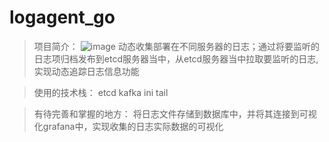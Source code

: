 # logagent_go
> 项目简介：
![image](https://user-images.githubusercontent.com/82981823/192181686-91b528ef-1988-4469-a125-4f915be7bae4.png)
动态收集部署在不同服务器的日志；通过将要监听的日志项归档发布到etcd服务器当中，从etcd服务器当中拉取要监听的日志,实现动态追踪日志信息功能

> 使用的技术栈：
 etcd kafka ini tail

> 有待完善和掌握的地方：
将日志文件存储到数据库中，并将其连接到可视化grafana中，实现收集的日志实际数据的可视化
